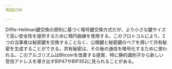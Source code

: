 ```yaml
---
用語ECDH

---
```

Diffie-Hellman鍵交換の原則に基づく暗号鍵交換方式だが、より小さな鍵サイズで高い安全性を提供するために楕円曲線を使用する。このプロトコルにより、2つの当事者は秘密鍵を交換することなく、公開鍵と秘密鍵のペアを用いて共有秘密を生成することができる。共有秘密は、その後の通信を暗号化するために使われる。このアルゴリズムはBitcoinを改善する提案、特に静的識別子から新しい受信アドレスを導き出すBIP47やBIP352に見られることがある。